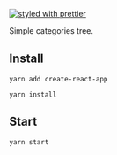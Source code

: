 

[![styled with prettier](https://img.shields.io/badge/styled_with-prettier-ff69b4.svg)](https://github.com/prettier/prettier)

Simple categories tree.

## Install

`yarn add create-react-app`

`yarn install`

## Start

`yarn start`


